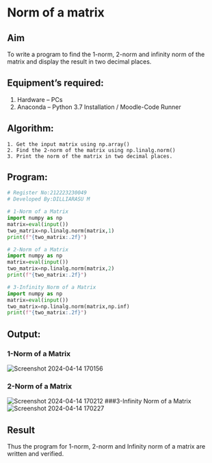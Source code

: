 # Norm of a matrix
## Aim
To write a program to find the 1-norm, 2-norm and infinity norm of the matrix and display the result in two decimal places.
## Equipment’s required:
1.	Hardware – PCs
2.	Anaconda – Python 3.7 Installation / Moodle-Code Runner
## Algorithm:
	1. Get the input matrix using np.array()   
    2. Find the 2-norm of the matrix using np.linalg.norm()
	3. Print the norm of the matrix in two decimal places.
## Program:
```Python
# Register No:212223230049
# Developed By:DILLIARASU M

# 1-Norm of a Matrix
import numpy as np
matrix=eval(input())
two_matrix=np.linalg.norm(matrix,1)
print(f"{two_matrix:.2f}")

# 2-Norm of a Matrix
import numpy as np
matrix=eval(input())
two_matrix=np.linalg.norm(matrix,2)
print(f"{two_matrix:.2f}")

# 3-Infinity Norm of a Matrix
import numpy as np
matrix=eval(input())
two_matrix=np.linalg.norm(matrix,np.inf)
print(f"{two_matrix:.2f}")
```
## Output:
### 1-Norm of a Matrix
![Screenshot 2024-04-14 170156](https://github.com/Dilliarasu0105/Norm-of-a-matrix/assets/144979593/a70cd336-5291-4d6c-aa0c-5eb8d54d950c)
### 2-Norm of a Matrix
![Screenshot 2024-04-14 170212](https://github.com/Dilliarasu0105/Norm-of-a-matrix/assets/144979593/16dbc61e-4f9b-4e81-b51a-a0ab617dd761)
###3-Infinity Norm of a Matrix
![Screenshot 2024-04-14 170227](https://github.com/Dilliarasu0105/Norm-of-a-matrix/assets/144979593/afe39dfd-f2ac-482b-9cde-123349de4850)

## Result
Thus the program for 1-norm, 2-norm and Infinity norm of a matrix are written and verified.
